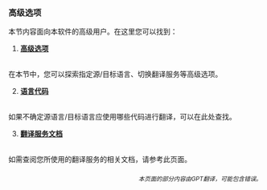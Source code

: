 ### 高级选项

本节内容面向本软件的高级用户。在这里您可以找到：

1. [**高级选项**](./advanced.md)
<br>
在本节中，您可以探索指定源/目标语言、切换翻译服务等高级选项。

2. [**语言代码**](./Language-Codes.md)
<br>
如果不确定源语言/目标语言应使用哪些代码进行翻译，可以在此处查找。

3. [**翻译服务文档**](./Documentation-of-Translation-Services.md)
<br>
如需查阅您所使用的翻译服务的相关文档，请参考此页面。

<div align="right"> 
<h6><small>本页面的部分内容由GPT翻译，可能包含错误。</small></h6>